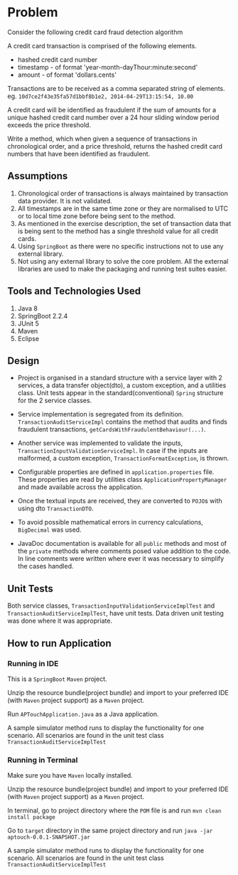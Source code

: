# Problem
Consider the following credit card fraud detection algorithm

A credit card transaction is comprised of the following elements.

* hashed credit card number
* timestamp - of format 'year-month-dayThour:minute:second'
* amount - of format 'dollars.cents'

Transactions are to be received as a comma separated string of elements.
eg. `10d7ce2f43e35fa57d1bbf8b1e2, 2014-04-29T13:15:54, 10.00`

A credit card will be identified as fraudulent if the sum of amounts for a unique hashed credit card number over a 24 hour sliding window period exceeds the price threshold.

Write a method, which when given a sequence of transactions in chronological order, and a price threshold, returns the hashed credit card numbers that have been identified as fraudulent.

## Assumptions
1. Chronological order of transactions is always maintained by transaction data provider. It is not validated.
2. All timestamps are in the same time zone or they are normalised to UTC or to local time zone before being sent to the method.
3. As mentioned in the exercise description, the set of transaction data that is being sent to the method has a single threshold value for all credit cards.
4. Using `SpringBoot` as there were no specific instructions not to use any external library. 
5. Not using any external library to solve the core problem. All the external libraries are used to make the packaging and running test suites easier.

## Tools and Technologies Used
1. Java 8
2. SpringBoot 2.2.4
3. JUnit 5
4. Maven
5. Eclipse

## Design
* Project is organised in a standard structure with a service layer with 2 services, a data transfer object(dto), a custom exception, and a utilities class. Unit tests appear in the standard(conventional) `Spring` structure for the 2 service classes.

* Service implementation is segregated from its definition. `TransactionAuditServiceImpl` contains the method that audits and finds fraudulent transactions, `getCardsWithFraudulentBehaviour(...)`.

* Another service was implemented to validate the inputs, `TransactionInputValidationServiceImpl`. In case if the inputs are malformed, a custom exception, `TransactionFormatException`, is thrown.

* Configurable properties are defined in `application.properties` file. These properties are read by utilities class `ApplicationPropertyManager` and made available across the application.

* Once the textual inputs are received, they are converted to `POJO`s with using dto `TransactionDTO`.

* To avoid possible mathematical errors in currency calculations, `BigDecimal` was used.

* JavaDoc documentation is available for all `public` methods and most of the `private` methods where comments posed value addition to the code. In line comments were written where ever it was necessary to simplify the cases handled.

## Unit Tests
Both service classes, `TransactionInputValidationServiceImplTest` and `TransactionAuditServiceImplTest`, have unit tests. 
Data driven unit testing was done where it was appropriate.

## How to run Application
### Running in IDE
This is a `SpringBoot` `Maven` project.

Unzip the resource bundle(project bundle) and import to your preferred IDE (with `Maven` project support) as a `Maven` project.

Run `APTouchApplication.java` as a Java application.

A sample simulator method runs to display the functionality for one scenario. All scenarios are found in the unit test class `TransactionAuditServiceImplTest` 

### Running in Terminal
Make sure you have `Maven` locally installed.

Unzip the resource bundle(project bundle) and import to your preferred IDE (with `Maven` project support) as a `Maven` project.

In terminal, go to project directory where the `POM` file is and run `mvn clean install package`

Go to `target` directory in the same project directory and run `java -jar aptouch-0.0.1-SNAPSHOT.jar`

A sample simulator method runs to display the functionality for one scenario. All scenarios are found in the unit test class `TransactionAuditServiceImplTest` 

